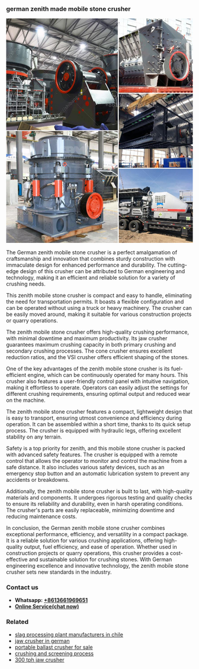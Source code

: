 <h3>german zenith made mobile stone crusher</h3><img src='1704791558.jpg' alt=''><p>The German zenith mobile stone crusher is a perfect amalgamation of craftsmanship and innovation that combines sturdy construction with immaculate design for enhanced performance and durability. The cutting-edge design of this crusher can be attributed to German engineering and technology, making it an efficient and reliable solution for a variety of crushing needs.</p><p>This zenith mobile stone crusher is compact and easy to handle, eliminating the need for transportation permits. It boasts a flexible configuration and can be operated without using a truck or heavy machinery. The crusher can be easily moved around, making it suitable for various construction projects or quarry operations.</p><p>The zenith mobile stone crusher offers high-quality crushing performance, with minimal downtime and maximum productivity. Its jaw crusher guarantees maximum crushing capacity in both primary crushing and secondary crushing processes. The cone crusher ensures excellent reduction ratios, and the VSI crusher offers efficient shaping of the stones.</p><p>One of the key advantages of the zenith mobile stone crusher is its fuel-efficient engine, which can be continuously operated for many hours. This crusher also features a user-friendly control panel with intuitive navigation, making it effortless to operate. Operators can easily adjust the settings for different crushing requirements, ensuring optimal output and reduced wear on the machine.</p><p>The zenith mobile stone crusher features a compact, lightweight design that is easy to transport, ensuring utmost convenience and efficiency during operation. It can be assembled within a short time, thanks to its quick setup process. The crusher is equipped with hydraulic legs, offering excellent stability on any terrain.</p><p>Safety is a top priority for zenith, and this mobile stone crusher is packed with advanced safety features. The crusher is equipped with a remote control that allows the operator to monitor and control the machine from a safe distance. It also includes various safety devices, such as an emergency stop button and an automatic lubrication system to prevent any accidents or breakdowns.</p><p>Additionally, the zenith mobile stone crusher is built to last, with high-quality materials and components. It undergoes rigorous testing and quality checks to ensure its reliability and durability, even in harsh operating conditions. The crusher's parts are easily replaceable, minimizing downtime and reducing maintenance costs.</p><p>In conclusion, the German zenith mobile stone crusher combines exceptional performance, efficiency, and versatility in a compact package. It is a reliable solution for various crushing applications, offering high-quality output, fuel efficiency, and ease of operation. Whether used in construction projects or quarry operations, this crusher provides a cost-effective and sustainable solution for crushing stones. With German engineering excellence and innovative technology, the zenith mobile stone crusher sets new standards in the industry.</p><h3>Contact us</h3><ul><li><strong>Whatsapp:&nbsp;<a href="https://wa.me/8613661969651">+8613661969651</a></strong></li><li><a href="https://swt.shibang-china.com/?git&amp;zhl&amp;german zenith made mobile stone crusher"><strong>Online Service(chat now)</strong></a></li></ul><h3>Related</h3><ul><li><a href='slag processing plant manufacturers in chile.md'>slag processing plant manufacturers in chile</a></li><li><a href='jaw crusher in german.md'>jaw crusher in german</a></li><li><a href='portable ballast crusher for sale.md'>portable ballast crusher for sale</a></li><li><a href='crushing and screening process.md'>crushing and screening process</a></li><li><a href='300 tph jaw crusher.md'>300 tph jaw crusher</a></li></ul>